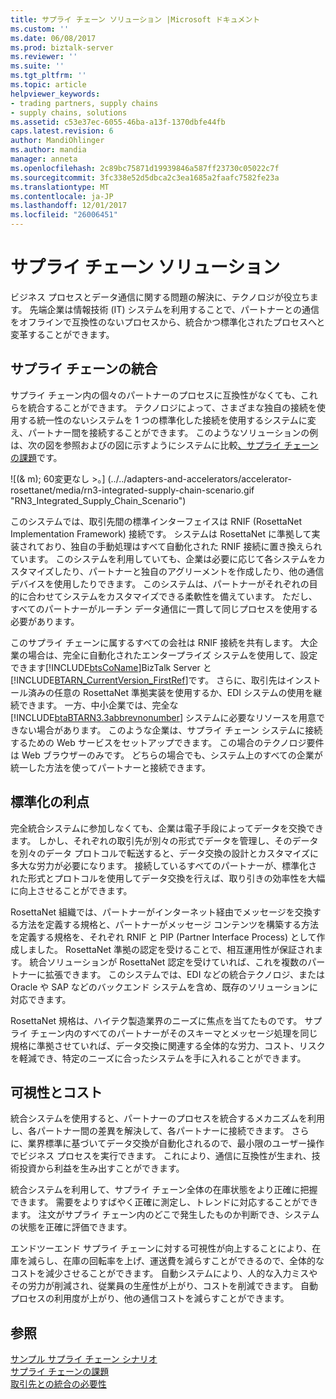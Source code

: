 ```yaml
---
title: サプライ チェーン ソリューション |Microsoft ドキュメント
ms.custom: ''
ms.date: 06/08/2017
ms.prod: biztalk-server
ms.reviewer: ''
ms.suite: ''
ms.tgt_pltfrm: ''
ms.topic: article
helpviewer_keywords:
- trading partners, supply chains
- supply chains, solutions
ms.assetid: c53e37ec-6055-46ba-a13f-1370dbfe44fb
caps.latest.revision: 6
author: MandiOhlinger
ms.author: mandia
manager: anneta
ms.openlocfilehash: 2c89bc75871d19939846a587ff23730c05022c7f
ms.sourcegitcommit: 3fc338e52d5dbca2c3ea1685a2faafc7582fe23a
ms.translationtype: MT
ms.contentlocale: ja-JP
ms.lasthandoff: 12/01/2017
ms.locfileid: "26006451"
---
```

# <a name="the-supply-chain-solution"></a>サプライ チェーン ソリューション
ビジネス プロセスとデータ通信に関する問題の解決に、テクノロジが役立ちます。 先端企業は情報技術 (IT) システムを利用することで、パートナーとの通信をオフラインで互換性のないプロセスから、統合かつ標準化されたプロセスへと変革することができます。  
  
## <a name="supply-chain-integration"></a>サプライ チェーンの統合  
 サプライ チェーン内の個々のパートナーのプロセスに互換性がなくても、これらを統合することができます。 テクノロジによって、さまざまな独自の接続を使用する統一性のないシステムを 1 つの標準化した接続を使用するシステムに変え、パートナー間を接続することができます。 このようなソリューションの例は、次の図を参照およびの図に示すようにシステムに比較[、サプライ チェーンの課題](../../adapters-and-accelerators/accelerator-rosettanet/the-supply-chain-challenge.md)です。  
  
 ![(& m); 60変更なし &#62;。] (../../adapters-and-accelerators/accelerator-rosettanet/media/rn3-integrated-supply-chain-scenario.gif "RN3_Integrated_Supply_Chain_Scenario")  
  
 このシステムでは、取引先間の標準インターフェイスは RNIF (RosettaNet Implementation Framework) 接続です。 システムは RosettaNet に準拠して実装されており、独自の手動処理はすべて自動化された RNIF 接続に置き換えられています。 このシステムを利用していても、企業は必要に応じて各システムをカスタマイズしたり、パートナーと独自のアグリーメントを作成したり、他の通信デバイスを使用したりできます。 このシステムは、パートナーがそれぞれの目的に合わせてシステムをカスタマイズできる柔軟性を備えています。 ただし、すべてのパートナーがルーチン データ通信に一貫して同じプロセスを使用する必要があります。  
  
 このサプライ チェーンに属するすべての会社は RNIF 接続を共有します。 大企業の場合は、完全に自動化されたエンタープライズ システムを使用して、設定できます[!INCLUDE[btsCoName](../../includes/btsconame-md.md)]BizTalk Server と[!INCLUDE[BTARN_CurrentVersion_FirstRef](../../includes/btarn-currentversion-firstref-md.md)]です。 さらに、取引先はインストール済みの任意の RosettaNet 準拠実装を使用するか、EDI システムの使用を継続できます。 一方、中小企業では、完全な [!INCLUDE[btaBTARN3.3abbrevnonumber](../../includes/btabtarn3-3abbrevnonumber-md.md)] システムに必要なリソースを用意できない場合があります。 このような企業は、サプライ チェーン システムに接続するための Web サービスをセットアップできます。 この場合のテクノロジ要件は Web ブラウザーのみです。 どちらの場合でも、システム上のすべての企業が統一した方法を使ってパートナーと接続できます。  
  
## <a name="the-benefits-of-standardization"></a>標準化の利点  
 完全統合システムに参加しなくても、企業は電子手段によってデータを交換できます。 しかし、それぞれの取引先が別々の形式でデータを管理し、そのデータを別々のデータ プロトコルで転送すると、データ交換の設計とカスタマイズに多大な労力が必要になります。 接続しているすべてのパートナーが、標準化された形式とプロトコルを使用してデータ交換を行えば、取り引きの効率性を大幅に向上させることができます。  
  
 RosettaNet 組織では、パートナーがインターネット経由でメッセージを交換する方法を定義する規格と、パートナーがメッセージ コンテンツを構築する方法を定義する規格を、それぞれ RNIF と PIP (Partner Interface Process) として作成しました。 RosettaNet 準拠の認定を受けることで、相互運用性が保証されます。 統合ソリューションが RosettaNet 認定を受けていれば、これを複数のパートナーに拡張できます。 このシステムでは、EDI などの統合テクノロジ、または Oracle や SAP などのバックエンド システムを含め、既存のソリューションに対応できます。  
  
 RosettaNet 規格は、ハイテク製造業界のニーズに焦点を当てたものです。 サプライ チェーン内のすべてのパートナーがそのスキーマとメッセージ処理を同じ規格に準拠させていれば、データ交換に関連する全体的な労力、コスト、リスクを軽減でき、特定のニーズに合ったシステムを手に入れることができます。  
  
## <a name="visibility-and-cost"></a>可視性とコスト  
 統合システムを使用すると、パートナーのプロセスを統合するメカニズムを利用し、各パートナー間の差異を解決して、各パートナーに接続できます。 さらに、業界標準に基づいてデータ交換が自動化されるので、最小限のユーザー操作でビジネス プロセスを実行できます。 これにより、通信に互換性が生まれ、技術投資から利益を生み出すことができます。  
  
 統合システムを利用して、サプライ チェーン全体の在庫状態をより正確に把握できます。 需要をよりすばやく正確に測定し、トレンドに対応することができます。 注文がサプライ チェーン内のどこで発生したものか判断でき、システムの状態を正確に評価できます。  
  
 エンドツーエンド サプライ チェーンに対する可視性が向上することにより、在庫を減らし、在庫の回転率を上げ、運送費を減らすことができるので、全体的なコストを減少させることができます。 自動システムにより、人的な入力ミスやその労力が削減され、従業員の生産性が上がり、コストを削減できます。 自動プロセスの利用度が上がり、他の通信コストを減らすことができます。  
  
## <a name="see-also"></a>参照  
 [サンプル サプライ チェーン シナリオ](../../adapters-and-accelerators/accelerator-rosettanet/sample-supply-chain-scenario.md)   
 [サプライ チェーンの課題](../../adapters-and-accelerators/accelerator-rosettanet/the-supply-chain-challenge.md)   
 [取引先との統合の必要性](../../adapters-and-accelerators/accelerator-rosettanet/the-need-for-trading-partner-integration.md)